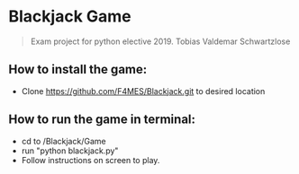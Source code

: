# Blackjack Game
> Exam project for python elective 2019.
> Tobias Valdemar Schwartzlose

## How to install the game:
* Clone https://github.com/F4MES/Blackjack.git to desired location

## How to run the game in terminal:
* cd to <YourPath>/Blackjack/Game
* run "python blackjack.py"
* Follow instructions on screen to play.